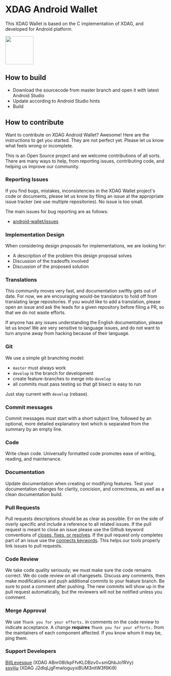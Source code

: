 # XDAG Android Wallet

This XDAG Wallet is based on the C implementation of XDAG, and developed for Android platform. 

[<img src=https://play.google.com/intl/en_us/badges/images/generic/en_badge_web_generic.png height="88">](https://play.google.com/store/apps/details?id=io.xdag.xdagwallet)

## How to build 

* Download the sourcecode from master branch and open it with latest Android Studio
* Update according to Android Studio hints
* Build

## How to contribute 

Want to contribute on XDAG Android Wallet? Awesome! Here are the instructions to get you started.
They are not perfect yet. Please let us know what feels wrong or incomplete.

This is an Open Source project and we welcome contributions of all sorts.
There are many ways to help, from reporting issues, contributing code, and
helping us improve our community.

### Reporting Issues

If you find bugs, mistakes, inconsistencies in the XDAG Wallet project's code or
documents, please let us know by filing an issue at the appropriate issue
tracker (we use multiple repositories). No issue is too small.

The main issues for bug reporting are as follows: 
- [android-wallet/issues](https://github.com/XDagger/android-wallet/issues)  

### Implementation Design

When considering design proposals for implementations, we are looking for:

- A description of the problem this design proposal solves
- Discussion of the tradeoffs involved
- Discussion of the proposed solution

### Translations

This community moves very fast, and documentation swiftly gets out of date. For now, we are encouraging would-be translators to hold off from translating large repositories. If you would like to add a translation, please open an issue and ask the leads for a given repository before filing a PR, so that we do not waste efforts.

If anyone has any issues understanding the English documentation, please let us know! We are very sensitive to language issues, and do not want to turn anyone away from hacking because of their language.

### Git

We use a simple git branching model:

- `master` must always work
- `develop` is the branch for development  
- create feature-branches to merge into `develop`
- all commits must pass testing so that git bisect is easy to run

Just stay current with `develop` (rebase).

### Commit messages

Commit messages must start with a short subject line, followed by an optional,
more detailed explanatory text which is separated from the summary by an empty
line.

### Code

Write clean code. Universally formatted code promotes ease of writing, reading, and maintenance.

### Documentation

Update documentation when creating or modifying features. Test your documentation changes for clarity, concision, and correctness, as well as a clean documentation build.

### Pull Requests

Pull requests descriptions should be as clear as possible. Err on the side of overly specific and include a reference to all related issues. If the pull request is meant to close an issue please use the Github keyword conventions of [closes, fixes, or resolves]( https://help.github.com/articles/closing-issues-via-commit-messages/). If the pull request only completes part of an issue use the [connects keywords]( https://github.com/waffleio/waffle.io/wiki/FAQs#prs-connect-keywords). This helps our tools properly link issues to pull requests. 

### Code Review

We take code quality seriously; we must make sure the code remains correct. We do code review on all changesets. Discuss any comments, then make modifications and push additional commits to your feature branch. Be sure to post a comment after pushing. The new commits will show up in the pull request automatically, but the reviewers will not be notified unless you comment.

### Merge Approval

We use `Thank you for your efforts.` in comments on the code review to indicate acceptance. A change **requires** `Thank you for your efforts.` from the maintainers of each component affected. If you know whom it may be, ping them. 

### Support Developers  

[BillLevesque](https://github.com/amazingMan2017) (XDAG ABnr08l/kpFfvKLDBzv0+smQhbJo1RVy)   
[ssyijiu](https://github.com/ssyijiu) (XDAG J2dlqLjgFmwloguyxiBUM3nitW3f6Ki9)  
